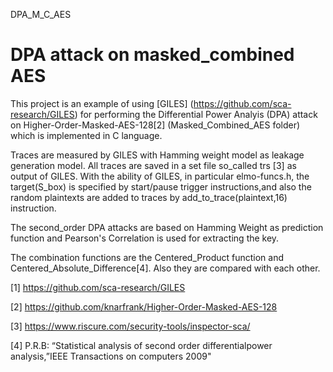 DPA_M_C_AES
# DPA attack on masked_combined AES

This project is an example of using [GILES] (https://github.com/sca-research/GILES) for performing the Differential Power Analyis (DPA) attack on Higher-Order-Masked-AES-128[2] (Masked_Combined_AES folder) which is implemented in C language.

Traces are measured by GILES with Hamming weight model as leakage generation model.
All traces are saved in a set file so_called trs [3] as output of GILES.
With the ability of GILES, in particular elmo-funcs.h, the target(S_box) is specified by start/pause trigger instructions,and also the random plaintexts are added to traces by add_to_trace(plaintext,16) instruction.

The second_order DPA attacks are based on Hamming Weight as prediction function and Pearson's Correlation is used for extracting the key.

The combination functions are the Centered_Product function and Centered_Absolute_Difference[4]. Also they are compared with each other. 
 


[1] https://github.com/sca-research/GILES

[2] https://github.com/knarfrank/Higher-Order-Masked-AES-128

[3] https://www.riscure.com/security-tools/inspector-sca/

[4] P.R.B: “Statistical analysis of second order differentialpower analysis,”IEEE Transactions on computers 2009"
